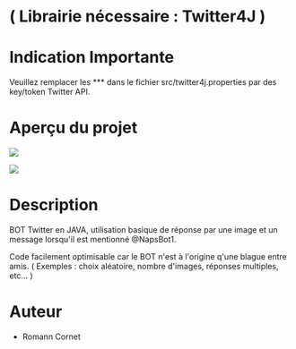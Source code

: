 # ( Librairie nécessaire : Twitter4J )

# Indication Importante

 Veuillez remplacer les *** dans le fichier src/twitter4j.properties par des key/token Twitter API.
 
# Aperçu du projet 

![](captures/Capture_1.png)

![](captures/Capture_2.png)

# Description
 
 BOT Twitter en JAVA, utilisation basique de réponse par une image et un message lorsqu'il est mentionné @NapsBot1.

 Code facilement optimisable car le BOT n'est à l'origine q'une blague entre amis. ( Exemples : choix aléatoire, nombre d'images, réponses multiples, etc... ) 

# Auteur
 
 - Romann Cornet
